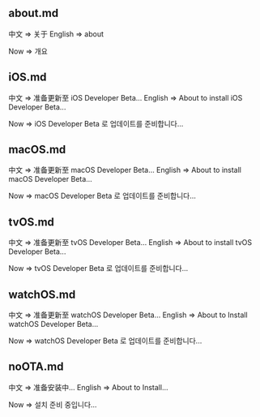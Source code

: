 ## about.md
中文 => 关于
English => about 

Now => 개요

## iOS.md
中文 => 准备更新至 iOS Developer Beta…
English => About to install iOS Developer Beta... 

Now => iOS Developer Beta 로 업데이트를 준비합니다...

## macOS.md
中文 => 准备更新至 macOS Developer Beta…
English => About to install macOS Developer Beta...

Now => macOS Developer Beta 로 업데이트를 준비합니다...

## tvOS.md
中文 => 准备更新至 tvOS Developer Beta...
English => About to install tvOS Developer Beta...

Now => tvOS Developer Beta 로 업데이트를 준비합니다...

## watchOS.md
中文 => 准备更新至 watchOS Developer Beta…
English => About to Install watchOS Developer Beta...

Now => watchOS Developer Beta 로 업데이트를 준비합니다...

## noOTA.md
中文 => 准备安装中…
English => About to Install...

Now => 설치 준비 중입니다...